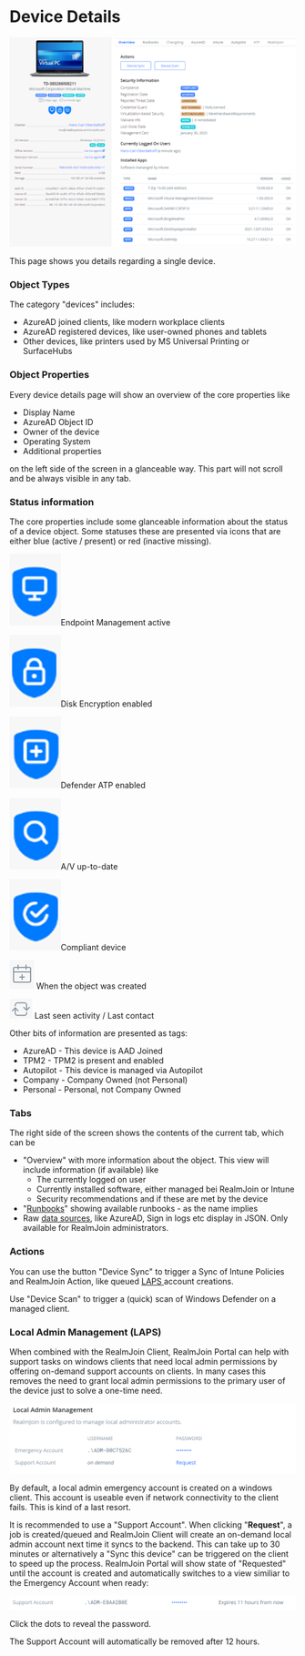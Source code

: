 # Device Details

![Device Details Page](<../../.gitbook/assets/image (12).png>)

This page shows you details regarding a single device.

### Object Types

The category "devices" includes:

* AzureAD joined clients, like modern workplace clients
* AzureAD registered devices, like user-owned phones and tablets
* Other devices, like printers used by MS Universal Printing or SurfaceHubs

### **Object Properties**

Every device details page will show an overview of the core properties like

* Display Name
* AzureAD Object ID
* Owner of the device
* Operating System
* Additional properties&#x20;

on the left side of the screen in a glanceable way. This part will not scroll and be always visible in any tab.

### Status information

The core properties include some glanceable information about the status of a device object. Some statuses these are presented via icons that are either blue (active / present) or red (inactive missing).

![](<../../.gitbook/assets/image (8) (1) (1).png>)Endpoint Management active

![](<../../.gitbook/assets/image (14).png>)Disk Encryption enabled

![](<../../.gitbook/assets/image (1) (1).png>)Defender ATP enabled

![](<../../.gitbook/assets/image (6) (1) (1).png>)A/V up-to-date

![](<../../.gitbook/assets/image (16) (1).png>)Compliant device

![](<../../.gitbook/assets/image (5) (1).png>) When the object was created

![](<../../.gitbook/assets/image (2).png>) Last seen activity / Last contact

Other bits of information are presented as tags:

* AzureAD - This device is AAD Joined&#x20;
* TPM2 - TPM2 is present and enabled
* Autopilot - This device is managed via Autopilot
* Company - Company Owned (not Personal)
* Personal - Personal, not Company Owned

### Tabs

The right side of the screen shows the contents of the current tab, which can be&#x20;

* "Overview" with more information about the object. This view will include information (if available) like
  * The currently logged on user&#x20;
  * Currently installed software, either managed bei RealmJoin or Intune
  * Security recommendations and if these are met by the device
* "[Runbooks](../../runbooks/)" showing available runbooks - as the name implies
* Raw [data sources](../#data-sources), like AzureAD, Sign in logs etc display in JSON. Only available for RealmJoin administrators.

### Actions

You can use the button "Device Sync" to trigger a Sync of Intune Policies and RealmJoin Action, like queued [LAPS ](device-details.md#local)account creations.

Use "Device Scan" to trigger a (quick) scan of Windows Defender on a managed client.

### Local Admin Management (LAPS)

When combined with the RealmJoin Client, RealmJoin Portal can help with support tasks on windows clients that need local admin permissions by offering on-demand support accounts on clients. In many cases this removes the need to grant local admin permissions to the primary user of the device just to solve a one-time need.

![LAPS management](<../../.gitbook/assets/image (9) (1).png>)

By default, a local admin emergency account is created on a windows client. This account is useable even if network connectivity to the client fails. This is kind of a last resort.

It is recommended to use a "Support Account". When clicking "**Request**", a job is created/queued and RealmJoin Client will create an on-demand local admin account next time it syncs to the backend. This can take up to 30 minutes or alternatively a "Sync this device" can be triggered on the client to speed up the process. RealmJoin Portal will show state of "Requested" until the account is created and automatically switches to a view similiar to the Emergency Account when ready:

![Support Account](<../../.gitbook/assets/image (8).png>)

Click the dots to reveal the password.

The Support Account will automatically be removed after 12 hours.



